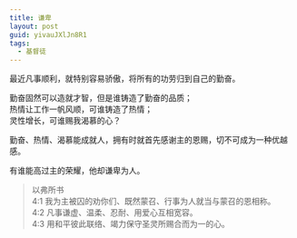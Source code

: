 ```yaml
---
title: 谦卑
layout: post
guid: yivauJXlJn8R1
tags:
  - 基督徒
---
```


最近凡事顺利，就特别容易骄傲，将所有的功劳归到自己的勤奋。

勤奋固然可以造就才智，但是谁铸造了勤奋的品质；  
热情让工作一帆风顺，可谁铸造了热情；  
灵性增长，可谁赐我渴慕的心？  

勤奋、热情、渴慕能成就人，拥有时就首先感谢主的恩赐，切不可成为一种优越感。

有谁能高过主的荣耀，他却谦卑为人。

> 以弗所书  
> 4:1	我为主被囚的劝你们、既然蒙召、行事为人就当与蒙召的恩相称。  
> 4:2	凡事谦虚、温柔、忍耐、用爱心互相宽容。  
> 4:3	用和平彼此联络、竭力保守圣灵所赐合而为一的心。  